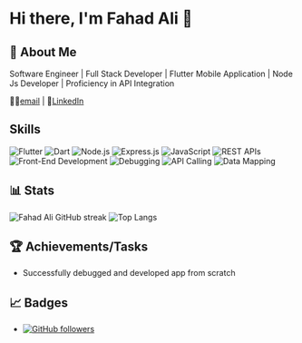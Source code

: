 # Hi there, I'm Fahad Ali 👋

## 🚀 About Me

Software Engineer | Full Stack Developer | Flutter Mobile Application | Node Js Developer | Proficiency in API Integration

👩‍💻[email](mailto:m.mohsin00933@gmail.com) | 🤝[LinkedIn](https://www.linkedin.com/in/fahad-ali-b23a73205) 

## Skills

![Flutter](https://img.shields.io/badge/Flutter-Expert-2BB7F6?logo=flutter)
![Dart](https://img.shields.io/badge/Dart-Expert-0175C2?logo=dart)
![Node.js](https://img.shields.io/badge/Node.js-Expert-339933?logo=node.js)
![Express.js](https://img.shields.io/badge/Express.js-Expert-000000?logo=express)
![JavaScript](https://img.shields.io/badge/JavaScript-Expert-F7DF1E?logo=javascript)
![REST APIs](https://img.shields.io/badge/REST%20APIs-Expert-FFC300?logo=rest)
![Front-End Development](https://img.shields.io/badge/Front--End%20Development-Expert-1380C3?logo=frontend)
![Debugging](https://img.shields.io/badge/Debugging-Expert-9B111E?logo=debugging)
![API Calling](https://img.shields.io/badge/API%20Calling-Expert-2E8B57?logo=api)
![Data Mapping](https://img.shields.io/badge/Data%20Mapping-Expert-6A5ACD?logo=data)




## 📊 Stats

![Fahad Ali GitHub streak](https://github-readme-streak-stats.herokuapp.com/?user=FahadAli2001&theme=radical)
![Top Langs](https://github-readme-stats.vercel.app/api/top-langs/?username=dkrmentor&layout=compact&theme=radical)

<!-- ![Fahad Ali GitHub stats](https://github-readme-stats.vercel.app/api?username=FahadAli2001&show_icons=true&theme=radical)
 -->
<!-- ![Fahad Ali  GitHub trophies](https://github-profile-trophy.vercel.app/?username=FahadAli2001&theme=onedark)
 -->

## 🏆 Achievements/Tasks
- Successfully debugged and developed app from scratch

## 📈 Badges

- [![GitHub followers](https://img.shields.io/github/followers/FahadAli2001?style=social)](https://github.com/FahadAli2001)
